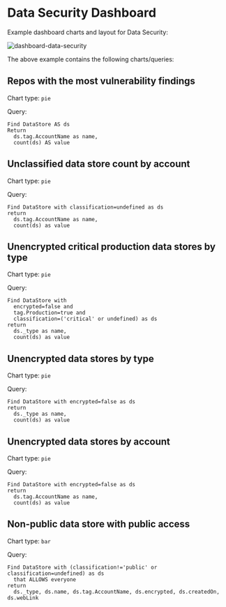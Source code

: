# Data Security Dashboard

Example dashboard charts and layout for Data Security:

![dashboard-data-security](../assets/dashboard-data-security.png)

The above example contains the following charts/queries:

## Repos with the most vulnerability findings

Chart type: `pie`

Query:

```j1ql
Find DataStore AS ds
Return
  ds.tag.AccountName as name,
  count(ds) AS value
```

## Unclassified data store count by account

Chart type: `pie`

Query:

```j1ql
Find DataStore with classification=undefined as ds
return
  ds.tag.AccountName as name,
  count(ds) as value
```

## Unencrypted critical production data stores by type

Chart type: `pie`

Query:

```j1ql
Find DataStore with 
  encrypted=false and 
  tag.Production=true and 
  classification=('critical' or undefined) as ds
return
  ds._type as name,
  count(ds) as value
```

## Unencrypted data stores by type

Chart type: `pie`

Query:

```j1ql
Find DataStore with encrypted=false as ds
return
  ds._type as name,
  count(ds) as value
```

## Unencrypted data stores by account

Chart type: `pie`

Query:

```j1ql
Find DataStore with encrypted=false as ds
return
  ds.tag.AccountName as name,
  count(ds) as value
```

## Non-public data store with public access

Chart type: `bar`

Query:

```j1ql
Find DataStore with (classification!='public' or classification=undefined) as ds
  that ALLOWS everyone
return
  ds._type, ds.name, ds.tag.AccountName, ds.encrypted, ds.createdOn, ds.webLink
```
